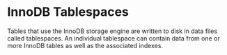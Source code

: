 # InnoDB Tablespaces

Tables that use the InnoDB storage engine are written to disk in data files called tablespaces. An individual tablespace can contain data from one or more InnoDB tables as well as the associated indexes.